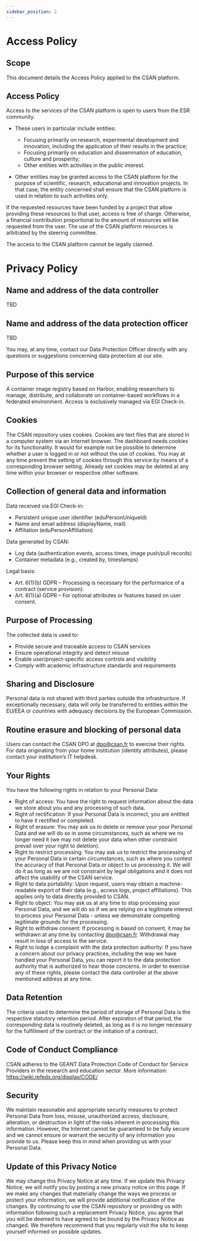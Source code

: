 ```yaml
---
sidebar_position: 2
---
```


# Access Policy

## Scope
This document details the Access Policy applied to the CSAN platform.

## Access Policy
Access to the services of the CSAN platform is open to users from the ESR community.

* These users in particular include entities:
    * Focusing primarily on research, experimental development and innovation, including the application of their results in the practice;
    * Focusing primarily on education and dissemination of education, culture and prosperity;
    * Other entities with activities in the public interest.

* Other entities may be granted access to the CSAN platform for the purpose of scientific, research, educational and innovation projects. In that case, the entity concerned shall ensure that the CSAN platform is used in relation to such activities only.

If the requested resources have been funded by a project that allow providing these resources to that user, access is free of charge. Otherwise, a financial contribution proportional to the amount of resources will be requested from the user. The use of the CSAN platform resources is arbitrated by the steering committee.

The access to the CSAN platform cannot be legally claimed.

# Privacy Policy

##  Name and address of the data controller
TBD

## Name and address of the data protection officer
TBD

You may, at any time, contact our Data Protection Officer directly with any questions or suggestions
concerning data protection at our site.

## Purpose of this service
A container image registry based on Harbor, enabling researchers to manage, distribute, and collaborate on container-based workflows in a federated environment. Access is exclusively managed via EGI Check-in.

## Cookies
The CSAN repository uses cookies. Cookies are text files that are stored in a computer
system via an Internet browser. The dashboard needs cookies for its functionality. It would for example
not be possible to determine whether a user is logged in or not without the use of cookies.
You may at any time prevent the setting of cookies through this service by means of a corresponding
browser setting. Already set cookies may be deleted at any time within your browser or respective other
software.

## Collection of general data and information
Data received via EGI Check-in:
- Persistent unique user identifier (eduPersonUniqueId)
- Name and email address (displayName, mail)
- Affiliation (eduPersonAffiliation)

Data generated by CSAN:
- Log data (authentication events, access times, image push/pull records)
- Container metadata (e.g., created by, timestamps)

Legal basis:
- Art. 6(1)(b) GDPR – Processing is necessary for the performance of a contract (service provision).
- Art. 6(1)(a) GDPR – For optional attributes or features based on user consent.

## Purpose of Processing

The collected data is used to:
- Provide secure and traceable access to CSAN services
- Ensure operational integrity and detect misuse
- Enable user/project-specific access controls and visibility
- Comply with academic infrastructure standards and requirements

## Sharing and Disclosure
Personal data is not shared with third parties outside the infrastructure. If exceptionally necessary, data will only be transferred to entities within the EU/EEA or countries with adequacy decisions by the European Commission.

## Routine erasure and blocking of personal data
Users can contact the CSAN DPO at dpo@csan.fr to exercise their rights. For data originating from your home institution (identity attributes), please contact your institution’s IT helpdesk.

## Your Rights
You have the following rights in relation to your Personal Data:
* Right of access: You have the right to request information about the data we store about you and
any processing of such data.
* Right of rectification: If your Personal Data is incorrect, you are entitled to have it rectified or
completed.
* Right of erasure: You may ask us to delete or remove your your Personal Data and we will do so in
some circumstances, such as where we no longer need it (we may not delete your data when other
constraint prevail over your right to deletion).
* Right to restrict processing: You may ask us to restrict the processing of your Personal Data in
certain circumstances, such as where you contest the accuracy of that Personal Data or object to
us processing it. We will do it as long as we are not constraint by legal obligations and it does not
affect the usability of the CSAN service.
* Right to data portability: Upon request, users may obtain a machine-readable export of their data (e.g., access logs, project affiliations). This applies only to data directly provided to CSAN.
* Right to object: You may ask us at any time to stop processing your Personal Data, and we will do
so if we are relying on a legitimate interest to process your Personal Data - unless we demonstrate
compelling legitimate grounds for the processing.
* Right to withdraw consent: If processing is based on consent, it may be withdrawn at any time by contacting dpo@csan.fr. Withdrawal may result in loss of access to the service.
* Right to lodge a complaint with the data protection authority: If you have a concern about our
privacy practices, including the way we have handled your Personal Data, you can report it to the
data protection authority that is authorized to hear those concerns.
In order to exercise any of these rights, please contact the data controller at the above mentioned
address at any time.

## Data Retention
The criteria used to determine the period of storage of Personal Data is the respective statutory
retention period. After expiration of that period, the corresponding data is routinely deleted, as long as
it is no longer necessary for the fulfillment of the contract or the initiation of a contract.

## Code of Conduct Compliance
CSAN adheres to the GEANT Data Protection Code of Conduct for Service Providers in the research and education sector.
More information: https://wiki.refeds.org/display/CODE/

## Security
We maintain reasonable and appropriate security measures to protect Personal Data from loss, misuse,
unauthorized access, disclosure, alteration, or destruction in light of the risks inherent in processing this
information. However, the Internet cannot be guaranteed to be fully secure and we cannot ensure or
warrant the security of any information you provide to us. Please keep this in mind when providing us
with your Personal Data.

## Update of this Privacy Notice
We may change this Privacy Notice at any time. If we update this Privacy Notice, we will notify
you by posting a new privacy notice on this page. If we make any changes that materially change the
ways we process or protect your information, we will provide additional notification of the changes. By
continuing to use the CSAN repository or providing us with information following such a replacement
Privacy Notice, you agree that you will be deemed to have agreed to be bound by the Privacy Notice as
changed. We therefore recommend that you regularly visit the site to keep yourself informed on possible
updates.
